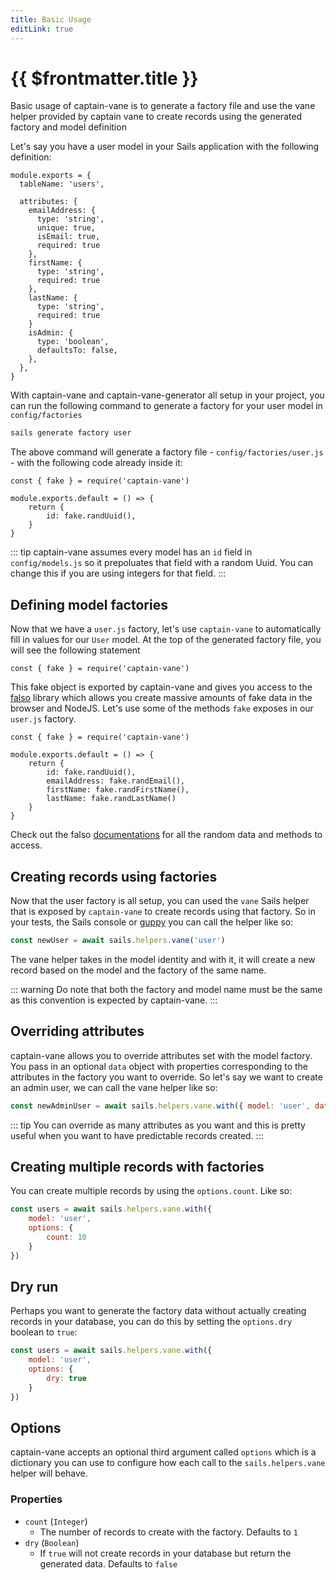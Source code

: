 ```yaml
---
title: Basic Usage
editLink: true
---
```


# {{ $frontmatter.title }}

Basic usage of captain-vane is to generate a factory file and use the vane helper provided by captain vane to create records using the generated factory and model definition

Let's say you have a user model in your Sails application with the following definition:


```js{models/User.js}
module.exports = {
  tableName: 'users',

  attributes: {
    emailAddress: {
      type: 'string',
      unique: true,
      isEmail: true,
      required: true
    },
    firstName: {
      type: 'string',
      required: true
    },
    lastName: {
      type: 'string',
      required: true
    }
    isAdmin: {
      type: 'boolean',
      defaultsTo: false,
    },
  },
}
```
With captain-vane and captain-vane-generator all setup in your project, you can run the following command to generate a factory for your user model in `config/factories`

```sh
sails generate factory user
```
The above command will generate a factory file - `config/factories/user.js` - with the following code already inside it:

```js{config/factories/user.js}
const { fake } = require('captain-vane')

module.exports.default = () => {
    return {
        id: fake.randUuid(),
    }
}
```

::: tip
captain-vane assumes every model has an `id` field in `config/models.js` so it prepoluates that field with a random Uuid. You can change this if you are using integers for that field.
:::

## Defining model factories
Now that we have a `user.js` factory, let's use `captain-vane` to automatically fill in values for our `User` model. At the top of the generated factory file, you will see the following statement

```js{config/factories/user.js}
const { fake } = require('captain-vane')
```
This fake object is exported by captain-vane and gives you access to the [falso](https://ngneat.github.io/falso/) library which allows you create massive amounts of fake data in the browser and NodeJS. Let's use some of the methods `fake` exposes in our `user.js` factory.

```js{config/factories/user.js}
const { fake } = require('captain-vane')

module.exports.default = () => {
    return {
        id: fake.randUuid(),
        emailAddress: fake.randEmail(),
        firstName: fake.randFirstName(),
        lastName: fake.randLastName()
    }
}
```

Check out the falso [documentations](https://ngneat.github.io/falso/docs/getting-started) for all the random data and methods to access.

## Creating records using factories
Now that the user factory is all setup, you can used the `vane` Sails helper that is exposed by `captain-vane` to create records using that factory. So in your tests, the Sails console or [guppy](https://guppy.sailscasts.com) you can call the helper like so:

```js
const newUser = await sails.helpers.vane('user')
```
The vane helper takes in the model identity and with it, it will create a new record based on the model and the factory of the same name.

::: warning
Do note that both the factory and model name must be the same as this convention is expected by captain-vane.
:::

## Overriding attributes
captain-vane allows you to override attributes set with the model factory. You pass in an optional `data` object with properties corresponding to the attributes in the factory you want to override. So let's say we want to create an admin user, we can call the vane helper like so:

```js
const newAdminUser = await sails.helpers.vane.with({ model: 'user', data: { isAdmin: true } })
```

::: tip
You can override as many attributes as you want and this is pretty useful when you want to have predictable records created.
:::

## Creating multiple records with factories
You can create multiple records by using the `options.count`. Like so:

```js
const users = await sails.helpers.vane.with({
    model: 'user',
    options: {
        count: 10
    }
})
```

## Dry run
Perhaps you want to generate the factory data without actually creating records in your database, you can do this by setting the `options.dry` boolean to `true`:

```js
const users = await sails.helpers.vane.with({
    model: 'user',
    options: {
        dry: true
    }
})
```


## Options
captain-vane accepts an optional third argument called `options` which is a dictionary you can use to configure how each call to the `sails.helpers.vane` helper will behave.

### Properties

* `count` (`Integer`)
    * The number of records to create with the factory. Defaults to `1`
*  `dry` (`Boolean`)
    * If `true` will not create records in your database but return the generated data. Defaults to `false`
